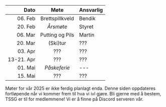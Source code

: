 <!--
|       Dato |                    Møte                    | Ansvarlig       |
| ---------: | :----------------------------------------: | :-------------- |
|    25. Jan |            Brettspill og Bridge            | Bendik          |
|    01. Feb |                 *Årsmøte*                  | Samund          |
|    08. Feb |         Skitur til Estenstadhytta          | Gustav          |
|    22. Feb |              Pubquiz og Pizza              | Ingrid og Brage |
|    07. Mar |              Kugler og kægler              | Samund          |
|    21. Mar |             Vafler og visesang             | Sindre          |
| 25-31. Apr |                 Påskeferie                 |                 |
|    04. Apr |               Paint and Sip                | Anna            |
|    18. Apr |              Putting og Pils               | Samund          |
|    02. Mai | Klassekamp og kos (aka. grilling i parken) | Bjørnar         |
-->

|    Dato    |      Møte       | Ansvarlig |
| ---------: | :-------------: | :-------- |
|    06. Feb | Brettspillkveld | Bendik    |
|    20. Feb |    *Årsmøte*    | Styret    |
|    06. Mar | Putting og Pils | Martin    |
|    20. Mar |    (Ski)tur     | ???       |
|    03. Apr |       ???       | ???       |
| 13-21. Apr |       ???       | ???       |
|    01. Mai |  *Påskeferie*   | ---       |
|    15. Mai |       ???       | ???       |

Møter for vår 2025 er ikke ferdig planlagt enda.
Denne siden oppdateres fortløpende når vi kommer frem til hva vi ivl gjøre.
Bli gjerne med å bestem, TSSG er til for medlemmene!
Vi er å finne på Discord serveren vår.
